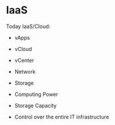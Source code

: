# IaaS

Today IaaS/Cloud:

- vApps
- vCloud
- vCenter
- Network
- Storage

- Computing Power
- Storage Capacity
- Control over the entire IT infrastructure
